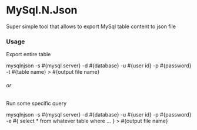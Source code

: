 MySql.N.Json
============

Super simple tool that allows to export MySql table content to json file

### Usage

Export entire table

mysqlnjson -s #{mysql server} -d #{database} -u #{user id} -p #{password} -t #{table name} > #{output file name}

###### or

Run some specific query

mysqlnjson -s #{mysql server} -d #{database} -u #{user id} -p #{password} -e #{ select * from whatever table where ... } > #{output file name}


